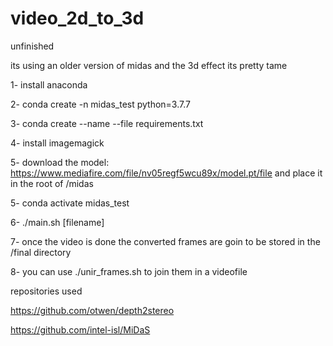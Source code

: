 # video_2d_to_3d

unfinished

its using an older version of midas and the 3d effect its pretty tame

1- install anaconda

2- conda create -n midas_test python=3.7.7

3- conda create --name <env> --file requirements.txt
   
4- install imagemagick

5- download the model: https://www.mediafire.com/file/nv05regf5wcu89x/model.pt/file and place it in the root of /midas 
 
5- conda activate midas_test

6- ./main.sh [filename]

7- once the video is done the converted frames are goin to be stored in the /final directory

8- you can use ./unir_frames.sh to join them in a videofile

repositories used

https://github.com/otwen/depth2stereo

https://github.com/intel-isl/MiDaS
